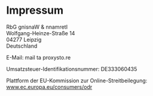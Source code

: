 # Impressum

<span class="ritole">RbG gnisnaW &amp; nnamretI</span><br>
Wolfgang-Heinze-Straße 14<br>
04277 Leipzig<br>
Deutschland

E-Mail: mail <span class="ritole">ta</span> proxysto.re

Umsatzsteuer-Identifikationsnummer: DE333060435

Plattform der EU-Kommission zur Online-Streitbeilegung: <a rel="noreferrer" href="https://www.ec.europa.eu/consumers/odr">www.ec.europa.eu/consumers/odr</a>
